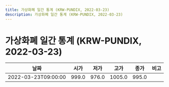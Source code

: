 ```yaml
---
title: 가상화폐 일간 통계 (KRW-PUNDIX, 2022-03-23)
description: 가상화폐 일간 통계 (KRW-PUNDIX, 2022-03-23)
---
```


가상화폐 일간 통계 (KRW-PUNDIX, 2022-03-23)
===

|날짜|시가|저가|고가|종가|비고|
|--|--|--|--|--|--|
|2022-03-23T09:00:00|999.0|976.0|1005.0|995.0|    |
